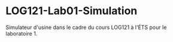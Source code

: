 # LOG121-Lab01-Simulation
 Simulateur d'usine dans le cadre du cours LOG121 à l'ÉTS pour le laboratoire 1.
